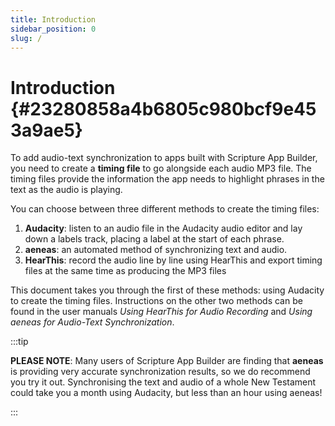 ```yaml
---
title: Introduction
sidebar_position: 0
slug: /
---
```




# Introduction {#23280858a4b6805c980bcf9e453a9ae5}


To add audio-text synchronization to apps built with Scripture App Builder, you need to create a **timing file** to go alongside each audio MP3 file. The timing files provide the information the app needs to highlight phrases in the text as the audio is playing.


You can choose between three different methods to create the timing files:

1. **Audacity**: listen to an audio file in the Audacity audio editor and lay down a labels track, placing a label at the start of each phrase.
2. **aeneas**: an automated method of synchronizing text and audio.
3. **HearThis**: record the audio line by line using HearThis and export timing files at the same time as producing the MP3 files

This document takes you through the first of these methods: using Audacity to create the timing files. Instructions on the other two methods can be found in the user manuals _Using HearThis for Audio Recording_ and _Using aeneas for Audio-Text Synchronization_.


:::tip

**PLEASE NOTE**: Many users of Scripture App Builder are finding that **aeneas** is providing very accurate synchronization results, so we do recommend you try it out. Synchronising the text and audio of a whole New Testament could take you a month using Audacity, but less than an hour using aeneas!

:::



